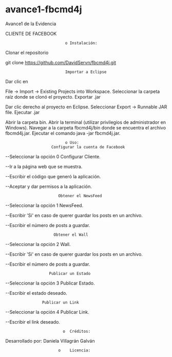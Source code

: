 # avance1-fbcmd4j

Avance1 de la Evidencia 


CLIENTE DE FACEBOOK 
                                                      
                                                      
                                                      
                              o	Instalación:

Clonar el repositorio

git clone https://github.com/DavidServn/fbcmd4j.git

                              Importar a Eclipse

Dar clic en 

File -> Import -> Existing Projects into Workspace.
Seleccionar la carpeta raíz donde se clonó el proyecto.
Exportar .jar

Dar clic derecho al proyecto en Eclipse.
Seleccionar Export -> Runnable JAR file.
Ejecutar .jar

Abrir la carpeta bin.
Abrir la terminal (utilizar privilegios de administrador en Windows).
Navegar a la carpeta fbcmd4j/bin donde se encuentra el archivo fbcmd4j.jar.
Ejecutar el comando java -jar fbcmd4j.jar.

                              o	Uso:
                        Configurar la cuenta de Facebook

--Seleccionar la opción 0 Configurar Cliente.


--Ir a la página web que se muestra.


--Escribir el código que generó la aplicación.


--Aceptar y dar permisos a la aplicación.


                           Obtener el NewsFeed

--Seleccionar la opción 1 NewsFeed.


--Escribir 'Si' en caso de querer guardar los posts en un archivo.


--Escribir el número de posts a guardar.

                         Obtener el Wall

--Seleccionar la opción 2 Wall.


--Escribir 'Si' en caso de querer guardar los posts en un archivo.


--Escribir el número de posts a guardar.


                       Publicar un Estado

--Seleccionar la opción 3 Publicar Estado.


--Escribir el estado deseado.


                    Publicar un Link

--Seleccionar la opción 4 Publicar Link.


--Escribir el link deseado.

                             o	Créditos: 
                             
                             
Desarrollado por:
Daniela Villagrán Galván



                           o	Licencia:

